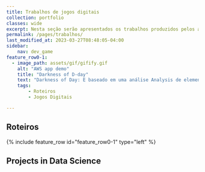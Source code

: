 ```yaml
---
title: Trabalhos de jogos digitais
collection: portfolio
classes: wide
excerpt: Nesta seção serão apresentados os trabalhos produzidos pelos acadêmicos de Jogos Digitais.
permalink: /pages/trabalhos/
last_modified_at: 2023-03-27T08:48:05-04:00
sidebar:
    nav: dev_game 
feature_row0-1:
  - image_path: assets/gif/gifify.gif
    alt: "AWS app demo"
    title: "Darkness of D-day"
    text: "Darkness of Day: E baseado em uma análise Analysis de elementos distópicos dos livros 1984, George Orwell e Admirável Mundo Novo de Aldous Huxley. O jogo compartilha elementos comuns nas obras, como a opressão do Estado, a manipulação da linguagem, a vigilância constante e a desumanização da sociedade. No entanto, eles diferem em suas abordagens: 1984 retrata uma sociedade controlada pela repressão e pela violência, enquanto Admirável Mundo Novo ilustra uma sociedade controlada pelo prazer e pela satisfação. O jogo discute a relevância dessas obras em relação ao mundo atual e como elas podem nos ajudar a compreender e refletir sobre as questões sociais e políticas contemporâneas, como a manipulação da mídia, a perda de privacidade e a ameaça de um governo autoritário."
    tags:
        - Roteiros
        - Jogos Digitais

---
```


## Roteiros

{% include feature_row id="feature_row0-1" type="left" %}

## Projects in Data Science

&nbsp;
